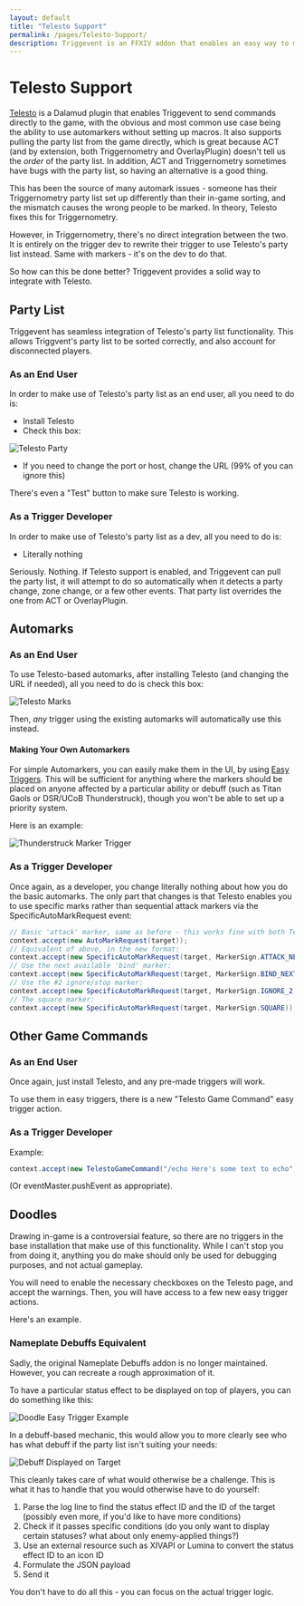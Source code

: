 ```yaml
---
layout: default
title: "Telesto Support"
permalink: /pages/Telesto-Support/
description: Triggevent is an FFXIV addon that enables an easy way to make use of the Telesto FFXIV plugin, including Automarkers.
---
```


# Telesto Support

[Telesto](https://github.com/paissaheavyindustries/Telesto) is a Dalamud plugin that enables Triggevent to send commands directly
to the game, with the obvious and most common use case being 
the ability to use automarkers without setting up macros. It also supports pulling the party list from the game directly,
which is great because ACT (and by extension, both Triggernometry and OverlayPlugin) doesn't tell us the *order* of the party list.
In addition, ACT and Triggernometry sometimes have bugs with the party list, so having an alternative is a good thing.

This has been the source of many automark issues - someone has their Triggernometry party list set up differently than their
in-game sorting, and the mismatch causes the wrong people to be marked. In theory, Telesto fixes this for Triggernometry.

However, in Triggernometry, there's no direct integration between the two. It is entirely on the trigger dev to rewrite their trigger
to use Telesto's party list instead. Same with markers - it's on the dev to do that.

So how can this be done better? Triggevent provides a solid way to integrate with Telesto. 

## Party List

Triggevent has seamless integration of Telesto's party list functionality. This allows Triggvent's party list to be sorted
correctly, and also account for disconnected players.

### As an End User

In order to make use of Telesto's party list as an end user, all you need to do is:

- Install Telesto
- Check this box:

![Telesto Party](Telesto-Party.png)

- If you need to change the port or host, change the URL (99% of you can ignore this)

There's even a "Test" button to make sure Telesto is working.

### As a Trigger Developer

In order to make use of Telesto's party list as a dev, all you need to do is:
- Literally nothing

Seriously. Nothing. If Telesto support is enabled, and Triggevent can pull the party list, it will attempt to do so automatically 
when it detects a party change, zone change, or a few other events. That party list overrides the one from ACT or OverlayPlugin. 

## Automarks

### As an End User

To use Telesto-based automarks, after installing Telesto (and changing the URL if needed), all you need to do is check this box:

![Telesto Marks](Telesto-Marks.png)

Then, *any* trigger using the existing automarks will automatically use this instead.

#### Making Your Own Automarkers

For simple Automarkers, you can easily make them in the UI, by using [Easy Triggers](/pages/tutorials/Easy-Triggers.md).
This will be sufficient for anything where the markers should be placed on anyone affected by a particular ability or debuff
(such as Titan Gaols or DSR/UCoB Thunderstruck), though you won't be able to set up a priority system. 

Here is an example:

![Thunderstruck Marker Trigger](/pages/tutorials/Thunderstruck-Mark.png)

### As a Trigger Developer

Once again, as a developer, you change literally nothing about how you do the basic automarks. The only part that changes is
that Telesto enables you to use specific marks rather than sequential attack markers via the SpecificAutoMarkRequest event:
```java
// Basic 'attack' marker, same as before - this works fine with both Telesto and Macros:
context.accept(new AutoMarkRequest(target));
// Equivalent of above, in the new format:
context.accept(new SpecificAutoMarkRequest(target, MarkerSign.ATTACK_NEXT));
// Use the next available 'bind' marker:
context.accept(new SpecificAutoMarkRequest(target, MarkerSign.BIND_NEXT));
// Use the #2 ignore/stop marker:
context.accept(new SpecificAutoMarkRequest(target, MarkerSign.IGNORE_2));
// The square marker:
context.accept(new SpecificAutoMarkRequest(target, MarkerSign.SQUARE));
```

## Other Game Commands

### As an End User

Once again, just install Telesto, and any pre-made triggers will work.

To use them in easy triggers, there is a new "Telesto Game Command" easy trigger action.

### As a Trigger Developer

Example:

```java
context.accept(new TelestoGameCommand("/echo Here's some text to echo"));
```

(Or eventMaster.pushEvent as appropriate).

## Doodles

Drawing in-game is a controversial feature, so there are no triggers in the base installation that make use of this
functionality. While I can't stop you from doing it, anything you do make should only be used for debugging purposes,
and not actual gameplay.

You will need to enable the necessary checkboxes on the Telesto page, and accept the warnings. Then, you will have
access to a few new easy trigger actions.

Here's an example.

### Nameplate Debuffs Equivalent

Sadly, the original Nameplate Debuffs addon is no longer maintained. However, you can recreate a rough approximation of it.

To have a particular status effect to be displayed on top of players, you can do something like this:

![Doodle Easy Trigger Example](Doodle-Easy-Trigger-Example.png)

In a debuff-based mechanic, this would allow you to more clearly see who has what debuff if the party list isn't
suiting your needs:

![Debuff Displayed on Target](Debuff-Displayed.png)

This cleanly takes care of what would otherwise be a challenge. This is what it has to handle that you would otherwise
have to do yourself:
1. Parse the log line to find the status effect ID and the ID of the target (possibly even more, if you'd like to have more conditions)
2. Check if it passes specific conditions (do you only want to display certain statuses? what about only enemy-applied things?)
3. Use an external resource such as XIVAPI or Lumina to convert the status effect ID to an icon ID
4. Formulate the JSON payload
5. Send it

You don't have to do all this - you can focus on the actual trigger logic.